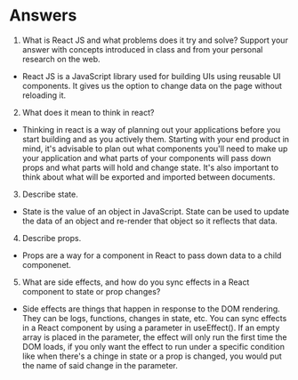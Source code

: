 # Answers

1. What is React JS and what problems does it try and solve? Support your answer with concepts introduced in class and from your personal research on the web.

- React JS is a JavaScript library used for building UIs using reusable UI components. It gives us the option to change data on the page without reloading it.

2. What does it mean to think in react?

- Thinking in react is a way of planning out your applications before you start building and as you actively them. Starting with your end product in mind, it's advisable to plan out what components you'll need to make up your application and what parts of your components will pass down props and what parts will hold and change state. It's also important to think about what will be exported and imported between documents.

3. Describe state.

- State is the value of an object in JavaScript. State can be used to update the data of an object and re-render that object so it reflects that data.

4. Describe props.

- Props are a way for a component in React to pass down data to a child componenet.

5. What are side effects, and how do you sync effects in a React component to state or prop changes?

- Side effects are things that happen in response to the DOM rendering. They can be logs, functions, changes in state, etc. You can sync effects in a React component by using a parameter in useEffect(). If an empty array is placed in the parameter, the effect will only run the first time the DOM loads, if you only want the effect to run under a specific condition like when there's a chinge in state or a prop is changed, you would put the name of said change in the parameter.